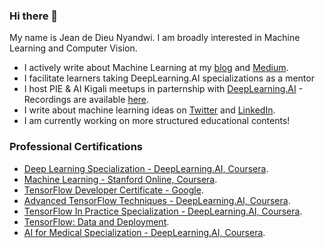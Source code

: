 ### Hi there 👋

My name is Jean de Dieu Nyandwi. I am broadly interested in Machine Learning and Computer Vision. 

<!-- 
##Hide
 -->


* I actively write about Machine Learning at my [blog](https://jeande.tech) and [Medium](https://jeande.medium.com).
* I facilitate learners taking DeepLearning.AI specializations as a mentor
* I host PIE & AI Kigali meetups in parternship with [DeepLearning.AI](https://deeplearning.ai) - Recordings are available [here](https://www.youtube.com/channel/UCSPFIgLyc2t-pNim-CdyBNQ/videos).
* I write about machine learning ideas on [Twitter](https://twitter.com/Jeande_d) and [LinkedIn](https://www.linkedin.com/in/nyandwi/). 
* I am currently working on more structured educational contents!

### Professional Certifications

* [Deep Learning Specialization - DeepLearning.AI, Coursera](https://github.com/Nyandwi/nyandwi/blob/main/professional%20certificates/Jean%20-%20Deep%20Learning%20Specialization.pdf).
* [Machine Learning - Stanford Online, Coursera](https://github.com/Nyandwi/nyandwi/blob/main/professional%20certificates/Jean%20-%20Machine%20Learning%20Stanford.pdf).
* [TensorFlow Developer Certificate - Google](https://github.com/Nyandwi/nyandwi/blob/main/professional%20certificates/Jean%20-%20TensorFlow%20Developer%20Certificate.pdf).
* [Advanced TensorFlow Techniques - DeepLearning.AI, Coursera](https://github.com/Nyandwi/nyandwi/blob/main/professional%20certificates/Jean%20-%20TensorFlow%20Advanced.pdf).
* [TensorFlow In Practice Specialization - DeepLearning.AI, Coursera](https://github.com/Nyandwi/nyandwi/blob/main/professional%20certificates/Jean%20-%20DeepLearning.AI%20TensorFlow.pdf).
* [TensorFlow: Data and Deployment](https://github.com/Nyandwi/nyandwi/blob/main/professional%20certificates/Jean%20-%20TF%20Specialization%20Certificate.pdf).
* [AI for Medical Specialization - DeepLearning.AI, Coursera](https://github.com/Nyandwi/nyandwi/blob/main/professional%20certificates/Jean%20-%20AI%20for%20Medicine%20Specialization.pdf).


